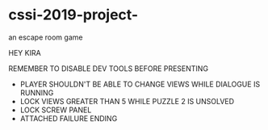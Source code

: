 # cssi-2019-project-
an escape room game 

HEY KIRA 

REMEMBER TO DISABLE DEV TOOLS BEFORE PRESENTING 
- PLAYER SHOULDN'T BE ABLE TO CHANGE VIEWS WHILE DIALOGUE IS RUNNING 
- LOCK VIEWS GREATER THAN 5 WHILE PUZZLE 2 IS UNSOLVED 
- LOCK SCREW PANEL
- ATTACHED FAILURE ENDING